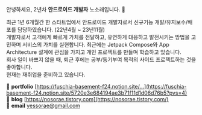 안녕하세요, 2년차 **안드로이드 개발자** 노소래입니다. 👋

최근 1년 6개월간 한 스타트업에서 안드로이드 개발자로서 신규기능 개발/유지보수/배포를 담당하였습니다. (22년4월 ~ 23년11월)
<br/>
개발자로서 고객에게  빠르게 가치를 전달하고, 유연하게 대응하고 발전시키는 방법을 고민하며 서비스의 가치를 실현합니다. 최근에는 Jetpack Compose와  App Architecture 설계에 관심을 가지고 개인 프로젝트를 만들며 학습하고 있습니다.
<br/>
회사 일이 바쁘지 않을 때, 퇴근 후에는 공부/동기부여 목적의 사이드 프로젝트하는 것을 좋아합니다.
<br/>
현재는 재취업을 준비하고 있습니다.

🌟 **portfolio** [https://fuschia-basement-f24.notion.site/...](https://fuschia-basement-f24.notion.site/5720e3e684194ae3b71f11d1d06d76b5?pvs=4)
<br/>
🌟 **blog** [https://nosorae.tistory.com](https://nosorae.tistory.com/)
<br/>
🌟 **email** yessorae@gmail.com
